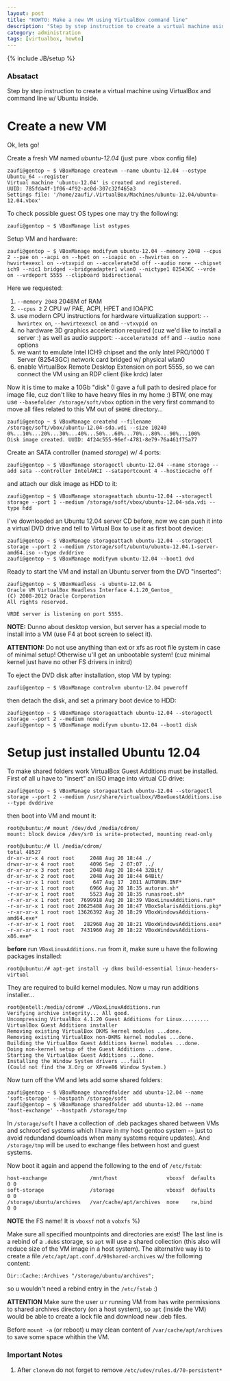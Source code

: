 ```yaml
---
layout: post
title: "HOWTO: Make a new VM using VirtualBox command line"
description: "Step by step instruction to create a virtual machine using VirtualBox and command line"
category: administration
tags: [virtualbox, howto]
---
```

{% include JB/setup %}

### Absatact

Step by step instruction to create a virtual machine using VirtualBox and command line w/ Ubuntu inside.

# Create a new VM

Ok, lets go!

Create a fresh VM named *ubuntu-12.04* (just pure .vbox config file)

    zaufi@gentop ~ $ VBoxManage createvm --name ubuntu-12.04 --ostype Ubuntu_64 --register
    Virtual machine 'ubuntu-12.04' is created and registered.
    UUID: 785fda4f-1f06-4f92-ac0d-307c32f465a3
    Settings file: '/home/zaufi/.VirtualBox/Machines/ubuntu-12.04/ubuntu-12.04.vbox'

To check possible guest OS types one may try the following:

    zaufi@gentop ~ $ VBoxManage list ostypes

Setup VM and hardware:

    zaufi@gentop ~ $ VBoxManage modifyvm ubuntu-12.04 --memory 2048 --cpus 2 --pae on --acpi on --hpet on --ioapic on --hwvirtex on --hwvirtexexcl on --vtxvpid on --accelerate3d off --audio none --chipset ich9 --nic1 bridged --bridgeadapter1 wlan0 --nictype1 82543GC --vrde on --vrdeport 5555 --clipboard bidirectional

Here we requested:

1. `--memory 2048` 2048M of RAM
2. `--cpus 2` 2 CPU w/ PAE, ACPI, HPET and IOAPIC
3. use modern CPU instructions for hardware virtualization support: `--hwvirtex on`,
   `--hwvirtexexcl on` and `--vtxvpid on`
4. no hardware 3D graphics acceleration required (cuz we'd like to install a server :) as well as audio support:
   `--accelerate3d off` and `--audio none` options
5. we want to emulate Intel ICH9 chipset and the only Intel PRO/1000 T Server (82543GC) network card bridged
   w/ physical wlan0
6. enable VirtualBox Remote Desktop Extension on port 5555, so we can connect the VM using an RDP client
   (like krdc) later


Now it is time to make a 10Gb "disk" (I gave a full path to desired place for image file,
cuz don't like to have heavy files in my home :) BTW, one may use `--basefolder /storage/soft/vbox` option
in the very first command to move all files related to this VM out of `$HOME` directory...

    zaufi@gentop ~ $ VBoxManage createhd --filename /storage/soft/vbox/ubuntu-12.04-sda.vdi --size 10240
    0%...10%...20%...30%...40%...50%...60%...70%...80%...90%...100%
    Disk image created. UUID: 4f24c555-96ef-4781-8e79-76a461f75a77

Create an SATA controller (named *storage*) w/ 4 ports:

    zaufi@gentop ~ $ VBoxManage storagectl ubuntu-12.04 --name storage --add sata --controller IntelAHCI --sataportcount 4 --hostiocache off

and attach our disk image as HDD to it:

    zaufi@gentop ~ $ VBoxManage storageattach ubuntu-12.04 --storagectl storage --port 1 --medium /storage/soft/vbox/ubuntu-12.04-sda.vdi --type hdd

I've downloaded an Ubuntu 12.04 server CD before, now we can push it into a virtual DVD drive
and tell to Virtual Box to use it as first boot device:

    zaufi@gentop ~ $ VBoxManage storageattach ubuntu-12.04 --storagectl storage --port 2 --medium /storage/soft/ubuntu/ubuntu-12.04.1-server-amd64.iso --type dvddrive
    zaufi@gentop ~ $ VBoxManage modifyvm ubuntu-12.04 --boot1 dvd

Ready to start the VM and install an Ubuntu server from the DVD "inserted":

    zaufi@gentop ~ $ VBoxHeadless -s ubuntu-12.04 &
    Oracle VM VirtualBox Headless Interface 4.1.20_Gentoo_
    (C) 2008-2012 Oracle Corporation
    All rights reserved.

    VRDE server is listening on port 5555.

**NOTE:** Dunno about desktop version, but server has a special mode to install into a VM
(use F4 at boot screen to select it).

**ATTENTION:** Do not use anything than ext or xfs as root file system in case of minimal setup! Otherwise u'll
get an unbootable system! (cuz minimal kernel just have no other FS drivers in initrd)

To eject the DVD disk after installation, stop VM by typing:

    zaufi@gentop ~ $ VBoxManage controlvm ubuntu-12.04 poweroff

then detach the disk, and set a primary boot device to HDD:

    zaufi@gentop ~ $ VBoxManage storageattach ubuntu-12.04 --storagectl storage --port 2 --medium none
    zaufi@gentop ~ $ VBoxManage modifyvm ubuntu-12.04 --boot1 disk




# Setup just installed Ubuntu 12.04

To make shared folders work VirtualBox Guest Additions must be installed. First of all u have to "insert"
an ISO image into virtual CD drive:

    zaufi@gentop ~ $ VBoxManage storageattach ubuntu-12.04 --storagectl storage --port 2 --medium /usr/share/virtualbox/VBoxGuestAdditions.iso --type dvddrive

then boot into VM and mount it:

    root@ubuntu:/# mount /dev/dvd /media/cdrom/
    mount: block device /dev/sr0 is write-protected, mounting read-only

    root@ubuntu:/# ll /media/cdrom/
    total 48527
    dr-xr-xr-x 4 root root     2048 Aug 20 18:44 ./
    drwxr-xr-x 4 root root     4096 Sep  2 07:07 ../
    dr-xr-xr-x 3 root root     2048 Aug 20 18:44 32Bit/
    dr-xr-xr-x 2 root root     2048 Aug 20 18:44 64Bit/
    -r-xr-xr-x 1 root root      647 Aug 17  2011 AUTORUN.INF*
    -r-xr-xr-x 1 root root     6966 Aug 20 18:35 autorun.sh*
    -r-xr-xr-x 1 root root     5523 Aug 20 18:35 runasroot.sh*
    -r-xr-xr-x 1 root root  7699918 Aug 20 18:39 VBoxLinuxAdditions.run*
    -r-xr-xr-x 1 root root 20625408 Aug 20 18:47 VBoxSolarisAdditions.pkg*
    -r-xr-xr-x 1 root root 13626392 Aug 20 18:29 VBoxWindowsAdditions-amd64.exe*
    -r-xr-xr-x 1 root root   282968 Aug 20 18:21 VBoxWindowsAdditions.exe*
    -r-xr-xr-x 1 root root  7431960 Aug 20 18:22 VBoxWindowsAdditions-x86.exe*

**before** run `VBoxLinuxAdditions.run` from it, make sure u have the following packages installed:

    root@ubuntu:/# apt-get install -y dkms build-essential linux-headers-virtual

They are required to build kernel modules. Now u may run additions installer...

    root@entell:/media/cdrom# ./VBoxLinuxAdditions.run
    Verifying archive integrity... All good.
    Uncompressing VirtualBox 4.1.20 Guest Additions for Linux.........
    VirtualBox Guest Additions installer
    Removing existing VirtualBox DKMS kernel modules ...done.
    Removing existing VirtualBox non-DKMS kernel modules ...done.
    Building the VirtualBox Guest Additions kernel modules ...done.
    Doing non-kernel setup of the Guest Additions ...done.
    Starting the VirtualBox Guest Additions ...done.
    Installing the Window System drivers ...fail!
    (Could not find the X.Org or XFree86 Window System.)

Now turn off the VM and lets add some shared folders:

    zaufi@gentop ~ $ VBoxManage sharedfolder add ubuntu-12.04 --name 'soft-storage' --hostpath /storage/soft
    zaufi@gentop ~ $ VBoxManage sharedfolder add ubuntu-12.04 --name 'host-exchange' --hostpath /storage/tmp

In `/storage/soft` I have a collection of .deb packages shared between VMs and schroot'ed systems which I have
in my host gentoo system -- just to avoid redundand downloads when many systems require updates).
And `/storage/tmp` will be used to exchange files between host and guest systems.

Now boot it again and append the following to the end of `/etc/fstab`:

    host-exchange              /mnt/host                vboxsf  defaults  0 0
    soft-storage               /storage                 vboxsf  defaults  0 0
    /storage/ubuntu/archives   /var/cache/apt/archives  none    rw,bind   0 0

**NOTE** the FS name! It is `vboxsf` not a `vobxfs` %)

Make sure all specified mountpoints and directories are exist! The last line is a rebind of a `.deb`s
storage, so `apt` will use a shared collection (this also will reduce size of the VM image in a host system).
The alternative way is to create a file `/etc/apt/apt.conf.d/90shared-archives` w/ the following content:

    Dir::Cache::Archives "/storage/ubuntu/archives";

so u wouldn't need a rebind entry in the `/etc/fstab` :)

**ATTENTION** Make sure the user u r running VM from has write permissions to shared archives directory
(on a host system), so `apt` (inside the VM) would be able to create a lock file and download new .deb files.

Before `mount -a` (or reboot) u may clean content of `/var/cache/apt/archives` to save some space whithin the VM.

### Important Notes

1. After `clonevm` do not forget to remove `/etc/udev/rules.d/70-persistent*`
